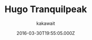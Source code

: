 ---
title: Hugo Tranquilpeak
github: https://github.com/kakawait/hugo-tranquilpeak-theme
demo: https://tranquilpeak.kakawait.com/
author: kakawait
ssg:
  - Hugo
cms:
  - Markdown
date: 2016-03-30T19:55:05.000Z
description: A gorgeous responsive theme for Hugo blog framework
draft: true
publish_date: '2016-03-30T19:55:05Z'
update_date: '2022-08-21T07:01:34Z'
github_star: 821
github_fork: 486
---